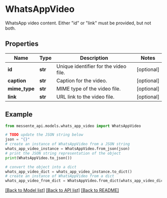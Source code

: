 # WhatsAppVideo

WhatsApp video content. Either \"id\" or \"link\" must be provided, but not both.

## Properties

Name | Type | Description | Notes
------------ | ------------- | ------------- | -------------
**id** | **str** | Unique identifier for the video file. | [optional] 
**caption** | **str** | Caption for the video. | [optional] 
**mime_type** | **str** | MIME type of the video file. | [optional] 
**link** | **str** | URL link to the video file. | [optional] 

## Example

```python
from messente_api.models.whats_app_video import WhatsAppVideo

# TODO update the JSON string below
json = "{}"
# create an instance of WhatsAppVideo from a JSON string
whats_app_video_instance = WhatsAppVideo.from_json(json)
# print the JSON string representation of the object
print(WhatsAppVideo.to_json())

# convert the object into a dict
whats_app_video_dict = whats_app_video_instance.to_dict()
# create an instance of WhatsAppVideo from a dict
whats_app_video_from_dict = WhatsAppVideo.from_dict(whats_app_video_dict)
```
[[Back to Model list]](../README.md#documentation-for-models) [[Back to API list]](../README.md#documentation-for-api-endpoints) [[Back to README]](../README.md)


